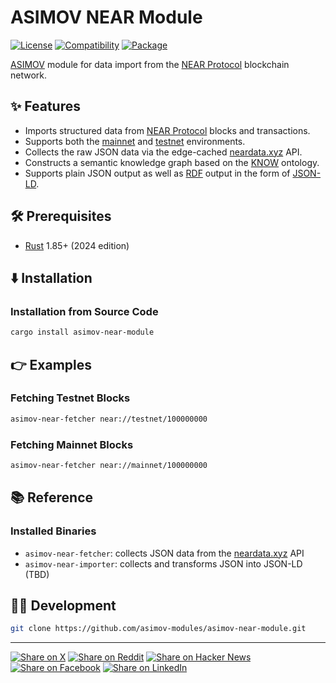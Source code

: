 # ASIMOV NEAR Module

[![License](https://img.shields.io/badge/license-Public%20Domain-blue.svg)](https://unlicense.org)
[![Compatibility](https://img.shields.io/badge/rust-1.85%2B-blue)](https://blog.rust-lang.org/2025/02/20/Rust-1.85.0/)
[![Package](https://img.shields.io/crates/v/asimov-near-module)](https://crates.io/crates/asimov-near-module)

[ASIMOV] module for data import from the [NEAR Protocol] blockchain network.

## ✨ Features

- Imports structured data from [NEAR Protocol] blocks and transactions.
- Supports both the [mainnet] and [testnet] environments.
- Collects the raw JSON data via the edge-cached [neardata.xyz] API.
- Constructs a semantic knowledge graph based on the [KNOW] ontology.
- Supports plain JSON output as well as [RDF] output in the form of [JSON-LD].

## 🛠️ Prerequisites

- [Rust](https://rust-lang.org) 1.85+ (2024 edition)

## ⬇️ Installation

### Installation from Source Code

```bash
cargo install asimov-near-module
```

## 👉 Examples

### Fetching Testnet Blocks

```bash
asimov-near-fetcher near://testnet/100000000
```

### Fetching Mainnet Blocks

```bash
asimov-near-fetcher near://mainnet/100000000
```

## 📚 Reference

### Installed Binaries

- `asimov-near-fetcher`: collects JSON data from the [neardata.xyz] API
- `asimov-near-importer`: collects and transforms JSON into JSON-LD (TBD)

## 👨‍💻 Development

```bash
git clone https://github.com/asimov-modules/asimov-near-module.git
```

---

[![Share on X](https://img.shields.io/badge/share%20on-x-03A9F4?logo=x)](https://x.com/intent/post?url=https://github.com/asimov-modules/asimov-near-module&text=asimov-near-module)
[![Share on Reddit](https://img.shields.io/badge/share%20on-reddit-red?logo=reddit)](https://reddit.com/submit?url=https://github.com/asimov-modules/asimov-near-module&title=asimov-near-module)
[![Share on Hacker News](https://img.shields.io/badge/share%20on-hn-orange?logo=ycombinator)](https://news.ycombinator.com/submitlink?u=https://github.com/asimov-modules/asimov-near-module&t=asimov-near-module)
[![Share on Facebook](https://img.shields.io/badge/share%20on-fb-1976D2?logo=facebook)](https://www.facebook.com/sharer/sharer.php?u=https://github.com/asimov-modules/asimov-near-module)
[![Share on LinkedIn](https://img.shields.io/badge/share%20on-linkedin-3949AB?logo=linkedin)](https://www.linkedin.com/sharing/share-offsite/?url=https://github.com/asimov-modules/asimov-near-module)

[ASIMOV]: https://github.com/asimov-platform
[JSON-LD]: https://json-ld.org
[KNOW]: https://github.com/know-ontology
[NEAR Protocol]: https://near.org
[RDF]: https://www.w3.org/TR/rdf12-concepts/
[mainnet]: https://docs.near.org/protocol/network/networks#mainnet
[neardata.xyz]: https://neardata.xyz
[testnet]: https://docs.near.org/protocol/network/networks#testnet
